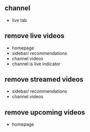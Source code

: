 ## channel
* live tab
## remove live videos
* homepage
* sidebar/ recommendations
* channel videos
* channel is live indicator
## remove streamed videos
* sidebar/ recommendations
* channel videos
## remove upcoming videos
* homepage